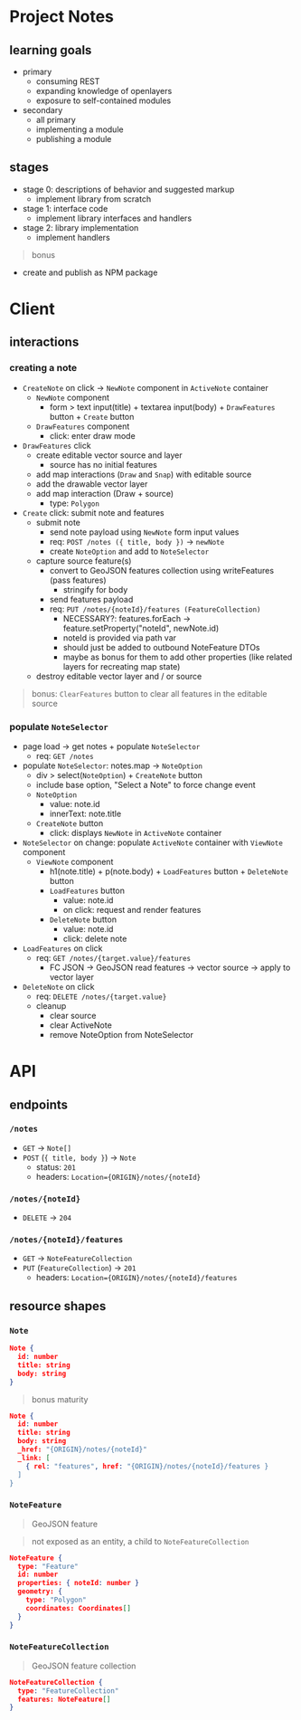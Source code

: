 # Project Notes

## learning goals

- primary
  - consuming REST
  - expanding knowledge of openlayers
  - exposure to self-contained modules
- secondary
  - all primary
  - implementing a module
  - publishing a module

## stages

- stage 0: descriptions of behavior and suggested markup
  - implement library from scratch
- stage 1: interface code
  - implement library interfaces and handlers
- stage 2: library implementation
  - implement handlers

> bonus

- create and publish as NPM package

# Client

## interactions

### creating a note

- `CreateNote` on click -> `NewNote` component in `ActiveNote` container
  - `NewNote` component
    - form > text input(title) + textarea input(body) + `DrawFeatures` button + `Create` button
  - `DrawFeatures` component
    - click: enter draw mode
- `DrawFeatures` click
  - create editable vector source and layer
    - source has no initial features
  - add map interactions (`Draw` and `Snap`) with editable source
  - add the drawable vector layer
  - add map interaction (Draw + source)
    - type: `Polygon`
- `Create` click: submit note and features
  - submit note
    - send note payload using `NewNote` form input values
    - req: `POST /notes ({ title, body })` -> `newNote`
    - create `NoteOption` and add to `NoteSelector`
  - capture source feature(s)
    - convert to GeoJSON features collection using writeFeatures (pass features)
      - stringify for body
    - send features payload
    - req: `PUT /notes/{noteId}/features (FeatureCollection)`
      - NECESSARY?: features.forEach -> feature.setProperty("noteId", newNote.id)
      - noteId is provided via path var
      - should just be added to outbound NoteFeature DTOs
      - maybe as bonus for them to add other properties (like related layers for recreating map state)
  - destroy editable vector layer and / or source

> bonus: `ClearFeatures` button to clear all features in the editable source

### populate `NoteSelector`

- page load -> get notes + populate `NoteSelector`
  - req: `GET /notes`
- populate `NoteSelector`: notes.map -> `NoteOption`
  - div > select(`NoteOption`) + `CreateNote` button
  - include base option, "Select a Note" to force change event
  - `NoteOption`
    - value: note.id
    - innerText: note.title
  - `CreateNote` button
    - click: displays `NewNote` in `ActiveNote` container
- `NoteSelector` on change: populate `ActiveNote` container with `ViewNote` component
  - `ViewNote` component
    - h1(note.title) + p(note.body) + `LoadFeatures` button + `DeleteNote` button
    - `LoadFeatures` button
      - value: note.id
      - on click: request and render features
    - `DeleteNote` button
      - value: note.id
      - click: delete note
- `LoadFeatures` on click
  - req: `GET /notes/{target.value}/features`
    - FC JSON -> GeoJSON read features -> vector source -> apply to vector layer
- `DeleteNote` on click
  - req: `DELETE /notes/{target.value}`
  - cleanup
    - clear source
    - clear ActiveNote
    - remove NoteOption from NoteSelector

# API

## endpoints

### `/notes`

- `GET` -> `Note[]`
- `POST` (`{ title, body }`) -> `Note`
  - status: `201`
  - headers: `Location={ORIGIN}/notes/{noteId}`

### `/notes/{noteId}`

- `DELETE` -> `204`

### `/notes/{noteId}/features`

- `GET` -> `NoteFeatureCollection`
- `PUT` (`FeatureCollection`) -> `201`
  - headers: `Location={ORIGIN}/notes/{noteId}/features`

## resource shapes

### `Note`

```json
Note {
  id: number
  title: string
  body: string
}
```

> bonus maturity

```json
Note {
  id: number
  title: string
  body: string
  _href: "{ORIGIN}/notes/{noteId}"
  _link: [
    { rel: "features", href: "{ORIGIN}/notes/{noteId}/features }
  ]
}
```

### `NoteFeature`

> GeoJSON feature

> not exposed as an entity, a child to `NoteFeatureCollection`

```json
NoteFeature {
  type: "Feature"
  id: number
  properties: { noteId: number }
  geometry: {
    type: "Polygon"
    coordinates: Coordinates[]
  }
}
```

### `NoteFeatureCollection`

> GeoJSON feature collection

```json
NoteFeatureCollection {
  type: "FeatureCollection"
  features: NoteFeature[]
}
```
